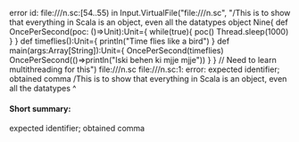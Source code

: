 error id: file://<WORKSPACE>/n.sc:[54..55) in Input.VirtualFile("file://<WORKSPACE>/n.sc", "/This is to show that everything in Scala is an object, even all the datatypes
object Nine{
    def OncePerSecond(poc: ()=>Unit):Unit={
        while(true){
            poc()
            Thread.sleep(1000)
        }
    }
    def timeflies():Unit={
        println("Time flies like a bird")
    }
    def main(args:Array[String]):Unit={
        OncePerSecond(timeflies)
        OncePerSecond(()=>println("Iski behen ki mjje mjje"))
    }
}
// Need to learn multithreading for this")
file://<WORKSPACE>/n.sc
file://<WORKSPACE>/n.sc:1: error: expected identifier; obtained comma
/This is to show that everything in Scala is an object, even all the datatypes
                                                      ^
#### Short summary: 

expected identifier; obtained comma